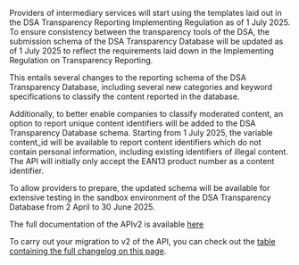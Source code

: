 Providers of intermediary services will start using the templates laid out in the DSA Transparency Reporting Implementing Regulation as of 1 July 2025. To ensure consistency between the transparency tools of the DSA, the submission schema of the DSA Transparency Database will be updated as of 1 July 2025 to reflect the requirements laid down in the Implementing Regulation on Transparency Reporting.

This entails several changes to the reporting schema of the DSA Transparency Database, including several new categories and keyword specifications to classify the content reported in the database.

Additionally, to better enable companies to classify moderated content, an option to report unique content identifiers will be added to the DSA Transparency Database schema. Starting from 1 July 2025, the variable content_id will be available to report content identifiers which do not contain personal information, including existing identifiers of illegal content. The API will initially only accept the EAN13 product number as a content identifier.

To allow providers to prepare, the updated schema will be available for extensive testing in the sandbox environment of the DSA Transparency Database from 2 April to 30 June 2025.

The full documentation of the APIv2 is available [here](/page/api-documentation-two)

To carry out your migration to v2 of the API, you can check out the [table containing the full changelog on this page](https://dsa-files.s3.eu-central-1.amazonaws.com/DSA_Transparency_Database_API_v2_changelog.xlsx).
